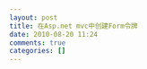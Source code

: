 ```yaml
---
layout: post
title: 在Asp.net mvc中创建Form令牌
date: 2010-08-20 11:24
comments: true
categories: []
---
```

<h3>
